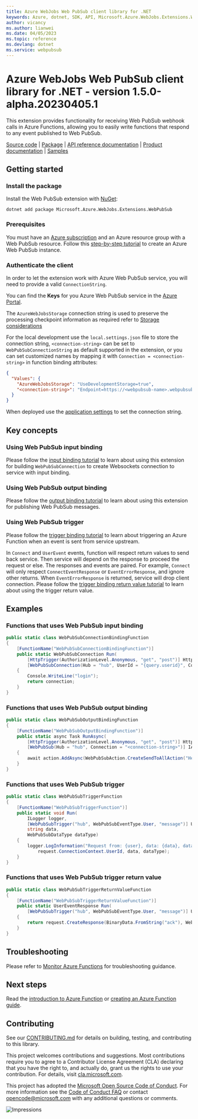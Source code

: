```yaml
---
title: Azure WebJobs Web PubSub client library for .NET
keywords: Azure, dotnet, SDK, API, Microsoft.Azure.WebJobs.Extensions.WebPubSub, webpubsub
author: vicancy
ms.author: lianwei
ms.date: 04/05/2023
ms.topic: reference
ms.devlang: dotnet
ms.service: webpubsub
---
```

# Azure WebJobs Web PubSub client library for .NET - version 1.5.0-alpha.20230405.1 


This extension provides functionality for receiving Web PubSub webhook calls in Azure Functions, allowing you to easily write functions that respond to any event published to Web PubSub.

[Source code](https://github.com/Azure/azure-sdk-for-net/blob/main/sdk/webpubsub/Microsoft.Azure.WebJobs.Extensions.WebPubSub/src) |
[Package](https://www.nuget.org/packages/Microsoft.Azure.WebJobs.Extensions.WebPubSub) |
[API reference documentation](/dotnet/api/microsoft.azure.webjobs.extensions.webpubsub) |
[Product documentation](https://aka.ms/awps/doc) |
[Samples](https://github.com/Azure/azure-sdk-for-net/tree/main/sdk/webpubsub/Microsoft.Azure.WebJobs.Extensions.WebPubSub/samples)

## Getting started

### Install the package

Install the Web PubSub extension with [NuGet][nuget]:

```dotnetcli
dotnet add package Microsoft.Azure.WebJobs.Extensions.WebPubSub
```

### Prerequisites

You must have an [Azure subscription](https://azure.microsoft.com/free/dotnet/) and an Azure resource group with a Web PubSub resource. Follow this [step-by-step tutorial](/azure/azure-web-pubsub/howto-develop-create-instance) to create an Azure Web PubSub instance.

### Authenticate the client

In order to let the extension work with Azure Web PubSub service, you will need to provide a valid `ConnectionString`. 

You can find the **Keys** for you Azure Web PubSub service in the [Azure Portal](https://portal.azure.com/).

The `AzureWebJobsStorage` connection string is used to preserve the processing checkpoint information as required refer to [Storage considerations](/azure/azure-functions/storage-considerations#storage-account-requirements)

For the local development use the `local.settings.json` file to store the connection string, `<connection-string>` can be set to `WebPubSubConnectionString` as default supported in the extension, or you can set customized names by mapping it with `Connection = <connection-string>` in function binding attributes:

```json
{
  "Values": {
    "AzureWebJobsStorage": "UseDevelopmentStorage=true",
    "<connection-string>": "Endpoint=https://<webpubsub-name>.webpubsub.azure.com;AccessKey=<access-key>;Version=1.0;"
  }
}
```
When deployed use the [application settings](/azure/azure-functions/functions-how-to-use-azure-function-app-settings) to set the connection string.

## Key concepts

### Using Web PubSub input binding

Please follow the [input binding tutorial](#functions-that-uses-web-pubsub-input-binding) to learn about using this extension for building `WebPubSubConnection` to create Websockets connection to service with input binding.

### Using Web PubSub output binding

Please follow the [output binding tutorial](#functions-that-uses-web-pubsub-output-binding) to learn about using this extension for publishing Web PubSub messages.

### Using Web PubSub trigger

Please follow the [trigger binding tutorial](#functions-that-uses-web-pubsub-trigger) to learn about triggering an Azure Function when an event is sent from service upstream.

In `Connect` and `UserEvent` events, function will respect return values to send back service. Then service will depend on the response to proceed the request or else. The responses and events are paired. For example, `Connect` will only respect `ConnectEventResponse` or `EventErrorResponse`, and ignore other returns. When `EventErrorResponse` is returned, service will drop client connection. Please follow the [trigger binding return value tutorial](#functions-that-uses-web-pubsub-trigger-return-value) to learn about using the trigger return value.

## Examples

### Functions that uses Web PubSub input binding

```C# Snippet:WebPubSubConnectionBindingFunction
public static class WebPubSubConnectionBindingFunction
{
    [FunctionName("WebPubSubConnectionBindingFunction")]
    public static WebPubSubConnection Run(
        [HttpTrigger(AuthorizationLevel.Anonymous, "get", "post")] HttpRequest req,
        [WebPubSubConnection(Hub = "hub", UserId = "{query.userid}", Connection = "<connection-string>")] WebPubSubConnection connection)
    {
        Console.WriteLine("login");
        return connection;
    }
}
```

### Functions that uses Web PubSub output binding

```C# Snippet:WebPubSubOutputBindingFunction
public static class WebPubSubOutputBindingFunction
{
    [FunctionName("WebPubSubOutputBindingFunction")]
    public static async Task RunAsync(
        [HttpTrigger(AuthorizationLevel.Anonymous, "get", "post")] HttpRequest req,
        [WebPubSub(Hub = "hub", Connection = "<connection-string>")] IAsyncCollector<WebPubSubAction> action)
    {
        await action.AddAsync(WebPubSubAction.CreateSendToAllAction("Hello Web PubSub!", WebPubSubDataType.Text));
    }
}
```

### Functions that uses Web PubSub trigger

```C# Snippet:WebPubSubTriggerFunction
public static class WebPubSubTriggerFunction
{
    [FunctionName("WebPubSubTriggerFunction")]
    public static void Run(
        ILogger logger,
        [WebPubSubTrigger("hub", WebPubSubEventType.User, "message")] UserEventRequest request,
        string data,
        WebPubSubDataType dataType)
    {
        logger.LogInformation("Request from: {user}, data: {data}, dataType: {dataType}",
            request.ConnectionContext.UserId, data, dataType);
    }
}
```

### Functions that uses Web PubSub trigger return value

```C# Snippet:WebPubSubTriggerReturnValueFunction
public static class WebPubSubTriggerReturnValueFunction
{
    [FunctionName("WebPubSubTriggerReturnValueFunction")]
    public static UserEventResponse Run(
        [WebPubSubTrigger("hub", WebPubSubEventType.User, "message")] UserEventRequest request)
    {
        return request.CreateResponse(BinaryData.FromString("ack"), WebPubSubDataType.Text);
    }
}
```

## Troubleshooting

Please refer to [Monitor Azure Functions](/azure/azure-functions/functions-monitoring) for troubleshooting guidance.

## Next steps

Read the [introduction to Azure Function](/azure/azure-functions/functions-overview) or [creating an Azure Function guide](/azure/azure-functions/functions-create-first-azure-function).

## Contributing

See our [CONTRIBUTING.md][contrib] for details on building,
testing, and contributing to this library.

This project welcomes contributions and suggestions.  Most contributions require
you to agree to a Contributor License Agreement (CLA) declaring that you have
the right to, and actually do, grant us the rights to use your contribution. For
details, visit [cla.microsoft.com][cla].

This project has adopted the [Microsoft Open Source Code of Conduct][coc].
For more information see the [Code of Conduct FAQ][coc_faq]
or contact [opencode@microsoft.com][coc_contact] with any
additional questions or comments.

![Impressions](https://azure-sdk-impressions.azurewebsites.net/api/impressions/azure-sdk-for-net%2Fsdk%2Fsearch%2FMicrosoft.Azure.WebJobs.Extensions.WebPubSub%2FREADME.png)

<!-- LINKS -->
[source]: https://github.com/Azure/azure-sdk-for-net/tree/main/sdk/search/Microsoft.Azure.WebJobs.Extensions.WebPubSub/src
[package]: https://www.nuget.org/packages/Microsoft.Azure.WebJobs.Extensions.WebPubSub/
[docs]: /dotnet/api/Microsoft.Azure.WebJobs.Extensions.WebPubSub
[nuget]: https://www.nuget.org/

[contrib]: https://github.com/Azure/azure-sdk-for-net/tree/main/CONTRIBUTING.md
[cla]: https://cla.microsoft.com
[coc]: https://opensource.microsoft.com/codeofconduct/
[coc_faq]: https://opensource.microsoft.com/codeofconduct/faq/
[coc_contact]: mailto:opencode@microsoft.com

